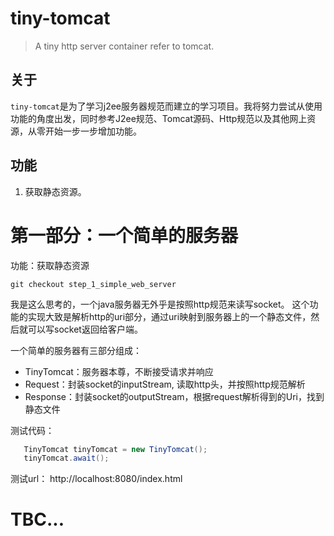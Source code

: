 tiny-tomcat
=======

>A tiny http server container refer to tomcat.

## 关于

`tiny-tomcat`是为了学习j2ee服务器规范而建立的学习项目。我将努力尝试从使用功能的角度出发，同时参考J2ee规范、Tomcat源码、Http规范以及其他网上资源，从零开始一步一步增加功能。

## 功能

1. 获取静态资源。



# 第一部分：一个简单的服务器

功能：获取静态资源

	git checkout step_1_simple_web_server

我是这么思考的，一个java服务器无外乎是按照http规范来读写socket。
这个功能的实现大致是解析http的uri部分，通过uri映射到服务器上的一个静态文件，然后就可以写socket返回给客户端。

一个简单的服务器有三部分组成：
 - TinyTomcat：服务器本尊，不断接受请求并响应
 - Request：封装socket的inputStream, 读取http头，并按照http规范解析
 - Response：封装socket的outputStream，根据request解析得到的Uri，找到静态文件

测试代码：

```java
   TinyTomcat tinyTomcat = new TinyTomcat();
   tinyTomcat.await();
```

测试url：
	http://localhost:8080/index.html

# TBC...
